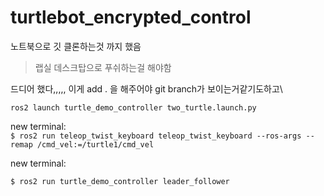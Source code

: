 # turtlebot_encrypted_control

노트북으로 깃 클론하는것 까지 했음
> 랩실 데스크탑으로 푸쉬하는걸 해야함

드디어 했다,,,,, 이게 add . 을 해주어야 git branch가 보이는거같기도하고\

```ros2 launch turtle_demo_controller two_turtle.launch.py```

new terminal:  
```$ ros2 run teleop_twist_keyboard teleop_twist_keyboard --ros-args --remap /cmd_vel:=/turtle1/cmd_vel ```

new terminal:  
```
$ ros2 run turtle_demo_controller leader_follower
```
